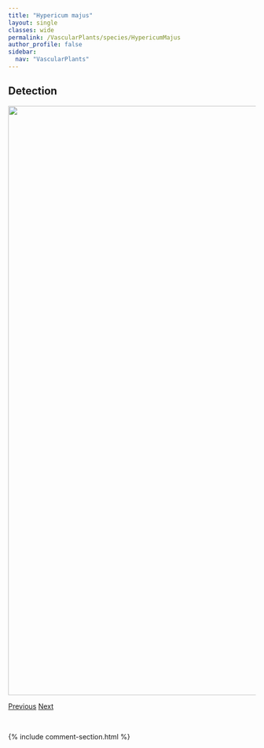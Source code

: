 ```yaml
---
title: "Hypericum majus"
layout: single
classes: wide
permalink: /VascularPlants/species/HypericumMajus
author_profile: false
sidebar:
  nav: "VascularPlants"
---
```


<h2>Detection</h2>

<a href="https://drive.google.com/uc?export=view&id=1GdasO5o8-_Bh8l3C1gvPeYYpzxgVCUXo">
<img src="https://drive.google.com/uc?export=view&id=1GdasO5o8-_Bh8l3C1gvPeYYpzxgVCUXo" height = "1200" width = "800">
</a>


<a href="/DevelopmentWebsite/VascularPlants/species/HyoscyamusNiger" class="pagination--pager" title="Hyoscyamus niger">Previous</a> <a href="/DevelopmentWebsite/VascularPlants/species/HypopitysMonotropa" class="pagination--pager" title="Hypopitys monotropa">Next</a>

<p>&nbsp;</p>

{% include comment-section.html %}

